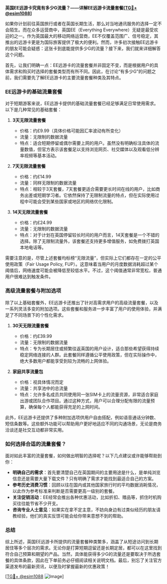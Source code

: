 **英国EE远游卡究竟有多少G流量？——详解EE远游卡流量套餐[[TG💪+ @esim1088](https://t.me/s/esim1088)]**

如果你计划前往英国旅行或者在英国长期生活，那么对当地通讯服务的选择一定不会陌生。而在众多运营商中，英国EE（Everything Everywhere）无疑是最受欢迎的之一。作为英国最大的移动网络运营商，EE不仅覆盖范围广、信号稳定，其推出的远游卡更是为国际旅客提供了极大的便利。然而，许多初次接触EE远游卡的朋友可能会疑惑：这张卡到底能提供多少G的流量？接下来，我们就来详细解答这个问题。

首先，让我们明确一点：EE远游卡的流量套餐并非固定不变，而是根据用户的具体需求和购买时选择的套餐类型而有所不同。因此，在讨论“有多少G”的问题之前，我们需要先了解EE远游卡的主要流量套餐种类及其特点。

### EE远游卡的基础流量套餐

对于短期游客来说，EE远游卡提供的基础流量套餐已经足够满足日常使用需求。以下是几种常见的基础套餐：

1. **3天无限流量套餐**
   - 价格：约£9.99（具体价格可能因汇率波动有所变化）
   - 流量：无限制的数据流量
   - 特点：适合短期停留或偶尔需要上网的用户。虽然没有明确标注具体的流量数值，但官方表示该套餐足以支持浏览网页、社交媒体以及观看低分辨率视频等基本活动。

2. **7天无限流量套餐**
   - 价格：约£14.99
   - 流量：同样无限制的数据流量
   - 特点：相较于3天套餐，7天套餐更适合需要更长时间在线的用户，比如商务出差或短期学习者。它依然保持了无限制流量的特点，但在实际使用过程中可能会受到某些国家或地区的网络优化限制。

3. **14天无限流量套餐**
   - 价格：约£24.99
   - 流量：无限制的数据流量
   - 特点：对于计划在英国停留较长时间的用户而言，14天套餐是一个不错的选择。除了无限制流量外，该套餐还支持更多增值服务，如免费拨打英国本地电话等。

需要注意的是，尽管上述套餐均标榜“无限流量”，但实际上它们都存在一定的公平使用政策（Fair Usage Policy, FUP）。这意味着当用户的月度数据消耗超过某个阈值后，网络速度可能会被降低至较低水平。不过，这个阈值通常非常宽松，普通用户很难达到触发条件。

### 高级流量套餐与附加选项

除了以上基础套餐外，EE远游卡还推出了针对高需求用户的高级流量套餐，以及一系列灵活多变的附加选项。这些套餐和服务进一步丰富了用户的使用体验，并满足了不同场景下的个性化需求。

1. **30天无限流量套餐**
   - 价格：约£39.99
   - 流量：无限制的数据流量
   - 特点：专为长期居住或频繁往返英国的用户设计，适合那些希望获得持续稳定网络连接的人群。此套餐同样遵循公平使用政策，但在实际操作中，绝大多数用户都能享受到较为流畅的上网体验。

2. **家庭共享流量包**
   - 价格：视具体情况而定
   - 流量：共享池中的总流量
   - 特点：允许多名成员共同使用同一张SIM卡上的流量资源，非常适合家庭出游或团队合作项目。通过这种方式，用户可以合理分配有限的流量预算，确保每个人都能获得充足的上网时间。

此外，EE远游卡还提供了多种附加选项供用户自由搭配，例如语音通话分钟数、短信条数等。这些额外功能可以帮助用户更好地适应不同的沟通场景，无论是商务洽谈还是社交互动都非常实用。

### 如何选择合适的流量套餐？

面对如此丰富的流量套餐，如何做出明智的选择呢？以下几点建议或许能够帮助到你：

- **明确自己的需求**：首先要清楚自己在英国期间的主要用途是什么，是单纯浏览信息还是需要大量下载文件？只有明确了需求才能找到最适合自己的方案。
- **参考历史消费习惯**：回顾以往在国内或其他国家旅行时的平均数据消耗情况，以此作为参考标准来判断是否需要更高一级别的套餐。
- **关注促销活动**：EE经常会推出各种优惠活动，比如折扣、赠品等，抓住时机购买往往能节省不少开支。
- **咨询专业人士意见**：如果实在拿不定主意，不妨向身边有过类似经历的朋友请教经验，他们的真实反馈可能会给你带来意想不到的帮助。

### 总结

综上所述，英国EE远游卡所提供的流量套餐种类繁多，涵盖了从短途访问到长期居住等多个层次的需求。无论你是打算短期逗留还是长期定居，都可以在这里找到符合自己预算和期望的产品。当然，具体能获得多少G的流量还是要取决于所选套餐的具体条款，因此在下单前务必仔细阅读相关说明文档。最后，别忘了关注官方渠道发布的最新资讯，以便及时掌握最新的优惠政策！

[[TG💪+ @esim1088](https://t.me/s/esim1088) ![Image](https://i.postimg.cc/4NQfJmqS/Snipaste-2025-05-13-00-14-12.png)]